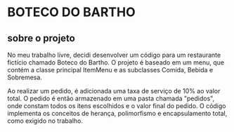 # BOTECO DO BARTHO
## sobre o projeto
No meu trabalho livre, decidi desenvolver um código para um restaurante fictício chamado Boteco do Bartho. O projeto é baseado em um menu, que contém a classe principal ItemMenu e as subclasses Comida, Bebida e Sobremesa.

Ao realizar um pedido, é adicionada uma taxa de serviço de 10% ao valor total. O pedido é então armazenado em uma pasta chamada "pedidos", onde constam todos os itens escolhidos e o valor final do pedido. O código implementa os conceitos de herança, polimorfismo e encapsulamento total, como exigido no trabalho.
